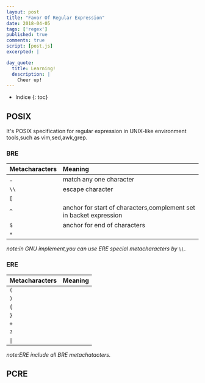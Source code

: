 ```yaml
---
layout: post
title: "Favor Of Regular Expression"
date: 2018-04-05
tags: ['regex']
published: true
comments: true
script: [post.js]
excerpted: |

day_quote:
  title: Learning!
  description: |
    Cheer up!
---
```


* Indice
{: toc}


## POSIX

  It's POSIX specification for regular expression in UNIX-like environment tools,such as vim,sed,awk,grep.

### BRE

  |Metacharacters|Meaning|
  |:--|:--|
  |`.`|match any one character|
  |`\\`|escape character|
  |`[`||
  |`^`|anchor for start of characters,complement set in backet expression|
  |`$`|anchor for end of characters|
  |`*`||

*note:in GNU implement,you can use ERE special metacharacters by `\\`.*

### ERE

  |Metacharacters|Meaning|
  |:--|:--|
  |`(`||
  |`)`||
  |`{`||
  |`}`||
  |`+`||
  |`?`||
  |`\|`||

*note:ERE include all BRE metachatacters.*

## PCRE


